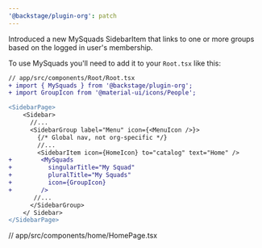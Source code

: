 ```yaml
---
'@backstage/plugin-org': patch
---
```


Introduced a new MySquads SidebarItem that links to one or more groups based on the logged in user's membership.

To use MySquads you'll need to add it to your `Root.tsx` like this:

```diff
// app/src/components/Root/Root.tsx
+ import { MySquads } from '@backstage/plugin-org';
+ import GroupIcon from '@material-ui/icons/People';

<SidebarPage>
    <Sidebar>
      //...
      <SidebarGroup label="Menu" icon={<MenuIcon />}>
        {/* Global nav, not org-specific */}
        //...
        <SidebarItem icon={HomeIcon} to="catalog" text="Home" />
+        <MySquads
+          singularTitle="My Squad"
+          pluralTitle="My Squads"
+          icon={GroupIcon}
+        />
       //...
      </SidebarGroup>
    </ Sidebar>
</SidebarPage>
```

// app/src/components/home/HomePage.tsx
